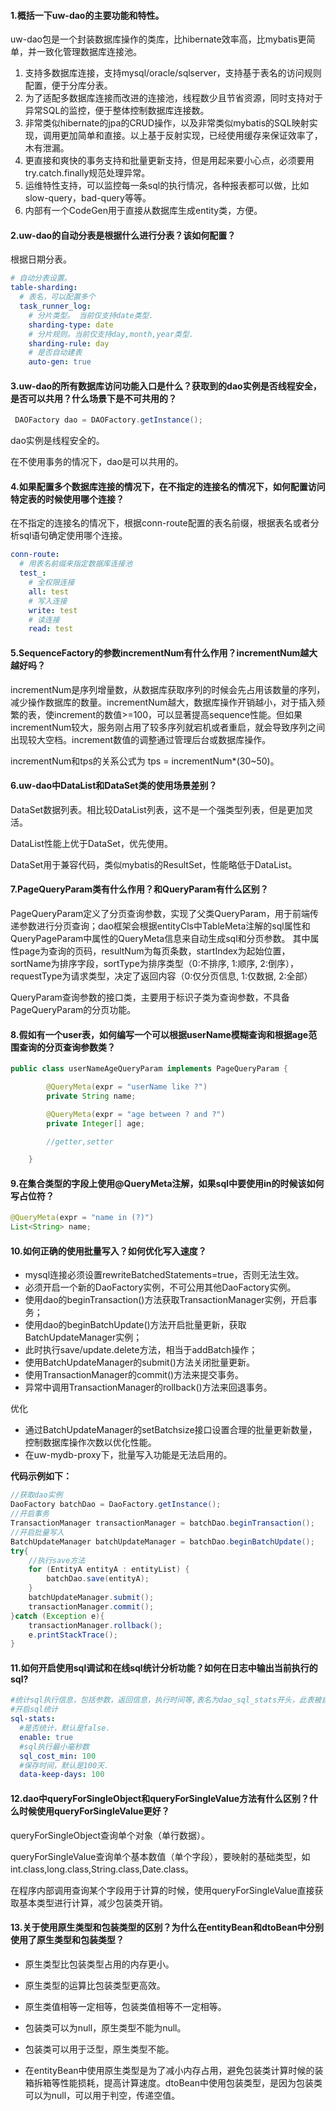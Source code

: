 #### 1.概括一下uw-dao的主要功能和特性。

 uw-dao包是一个封装数据库操作的类库，比hibernate效率高，比mybatis更简单，并一致化管理数据库连接池。 

1. 支持多数据库连接，支持mysql/oracle/sqlserver，支持基于表名的访问规则配置，便于分库分表。
2. 为了适配多数据库连接而改进的连接池，线程数少且节省资源，同时支持对于异常SQL的监控，便于整体控制数据库连接数。
3. 非常类似hibernate的jpa的CRUD操作，以及非常类似mybatis的SQL映射实现，调用更加简单和直接。以上基于反射实现，已经使用缓存来保证效率了，木有泄漏。
4. 更直接和爽快的事务支持和批量更新支持，但是用起来要小心点，必须要用try.catch.finally规范处理异常。
5. 运维特性支持，可以监控每一条sql的执行情况，各种报表都可以做，比如slow-query，bad-query等等。
6. 内部有一个CodeGen用于直接从数据库生成entity类，方便。

#### 2.uw-dao的自动分表是根据什么进行分表？该如何配置？

根据日期分表。

```yml
# 自动分表设置。
table-sharding:
  # 表名，可以配置多个
  task_runner_log:
    # 分片类型。 当前仅支持date类型.
    sharding-type: date
    # 分片规则。当前仅支持day,month,year类型.
    sharding-rule: day
    # 是否自动建表
    auto-gen: true
```

#### 3.uw-dao的所有数据库访问功能入口是什么？获取到的dao实例是否线程安全，是否可以共用？什么场景下是不可共用的？

```java
 DAOFactory dao = DAOFactory.getInstance();
```

dao实例是线程安全的。

在不使用事务的情况下，dao是可以共用的。

#### 4.如果配置多个数据库连接的情况下，在不指定的连接名的情况下，如何配置访问特定表的时候使用哪个连接？

在不指定的连接名的情况下，根据conn-route配置的表名前缀，根据表名或者分析sql语句确定使用哪个连接。

```yml
conn-route:
  # 用表名前缀来指定数据库连接池
  test_:
    # 全权限连接
    all: test
    # 写入连接
    write: test
    # 读连接
    read: test
```

#### 5.SequenceFactory的参数incrementNum有什么作用？incrementNum越大越好吗？

incrementNum是序列增量数，从数据库获取序列的时候会先占用该数量的序列，减少操作数据库的数量。incrementNum越大，数据库操作开销越小，对于插入频繁的表，使increment的数值>=100，可以显著提高sequence性能。但如果incrementNum较大，服务刚占用了较多序列就宕机或者重启，就会导致序列之间出现较大空档。increment数值的调整通过管理后台或数据库操作。

incrementNum和tps的关系公式为 tps = incrementNum*(30~50)。

#### 6.uw-dao中DataList和DataSet类的使用场景差别？

DataSet数据列表。相比较DataList列表，这不是一个强类型列表，但是更加灵活。

DataList性能上优于DataSet，优先使用。

DataSet用于兼容代码，类似mybatis的ResultSet，性能略低于DataList。

#### 7.PageQueryParam类有什么作用？和QueryParam有什么区别？

PageQueryParam定义了分页查询参数，实现了父类QueryParam，用于前端传递参数进行分页查询；dao框架会根据entityCls中TableMeta注解的sql属性和QueryPageParam中属性的QueryMeta信息来自动生成sql和分页参数。
其中属性page为查询的页码，resultNum为每页条数，startIndex为起始位置，sortName为排序字段，sortType为排序类型（0:不排序, 1:顺序, 2:倒序），requestType为请求类型，决定了返回内容（0:仅分页信息, 1:仅数据, 2:全部）

QueryParam查询参数的接口类，主要用于标识子类为查询参数，不具备PageQueryParam的分页功能。

#### 8.假如有一个user表，如何编写一个可以根据userName模糊查询和根据age范围查询的分页查询参数类？

```java
public class userNameAgeQueryParam implements PageQueryParam {

        @QueryMeta(expr = "userName like ?")
        private String name;

        @QueryMeta(expr = "age between ? and ?")
        private Integer[] age;

        //getter,setter

    }
```

#### 9.在集合类型的字段上使用@QueryMeta注解，如果sql中要使用in的时候该如何写占位符？

```java
@QueryMeta(expr = "name in (?)")
List<String> name;
```

#### 10.如何正确的使用批量写入？如何优化写入速度？
- mysql连接必须设置rewriteBatchedStatements=true，否则无法生效。
- 必须开启一个新的DaoFactory实例，不可公用其他DaoFactory实例。
- 使用dao的beginTransaction()方法获取TransactionManager实例，开启事务；
- 使用dao的beginBatchUpdate()方法开启批量更新，获取BatchUpdateManager实例；
- 此时执行save/update.delete方法，相当于addBatch操作；
- 使用BatchUpdateManager的submit()方法关闭批量更新。
- 使用TransactionManager的commit()方法来提交事务。
- 异常中调用TransactionManager的rollback()方法来回退事务。

优化
- 通过BatchUpdateManager的setBatchsize接口设置合理的批量更新数量，控制数据库操作次数以优化性能。
- 在uw-mydb-proxy下，批量写入功能是无法启用的。

**代码示例如下：**

```java
//获取dao实例
DaoFactory batchDao = DaoFactory.getInstance();
//开启事务
TransactionManager transactionManager = batchDao.beginTransaction();
//开启批量写入
BatchUpdateManager batchUpdateManager = batchDao.beginBatchUpdate();
try{
    //执行save方法
    for (EntityA entityA : entityList) {
        batchDao.save(entityA);
    }
    batchUpdateManager.submit();
    transactionManager.commit();
}catch (Exception e){
    transactionManager.rollback();
    e.printStackTrace();
}
```

#### 11.如何开启使用sql调试和在线sql统计分析功能？如何在日志中输出当前执行的sql?

```yml
#统计sql执行信息，包括参数，返回信息，执行时间等,表名为dao_sql_stats开头，此表被自动配置为按日分表
#开启sql统计
sql-stats:
  #是否统计，默认是false.
  enable: true
  #sql执行最小毫秒数
  sql_cost_min: 100
  #保存时间，默认是100天.
  data-keep-days: 100
```

#### 12.dao中queryForSingleObject和queryForSingleValue方法有什么区别？什么时候使用queryForSingleValue更好？

queryForSingleObject查询单个对象（单行数据）。

queryForSingleValue查询单个基本数值（单个字段），要映射的基础类型，如int.class,long.class,String.class,Date.class。

在程序内部调用查询某个字段用于计算的时候，使用queryForSingleValue直接获取基本类型进行计算，减少包装类开销。

#### 13.关于使用原生类型和包装类型的区别？为什么在entityBean和dtoBean中分别使用了原生类型和包装类型？

- 原生类型比包装类型占用的内存更小。

- 原生类型的运算比包装类型更高效。

- 原生类值相等一定相等，包装类值相等不一定相等。

- 包装类可以为null，原生类型不能为null。

- 包装类可以用于泛型，原生类型不能。

- 在entityBean中使用原生类型是为了减小内存占用，避免包装类计算时候的装箱拆箱等性能损耗，提高计算速度。dtoBean中使用包装类型，是因为包装类可以为null，可以用于判空，传递空值。 